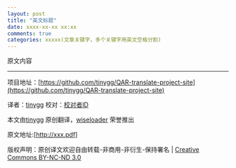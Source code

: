```yaml
---
layout: post
title: "英文标题"
date: xxxx-xx-xx xx:xx
comments: true
categories: xxxxx(文章关键字，多个关键字用英文空格分割)
---
```






原文内容




---


项目地址：[https://github.com/tinygg/QAR-translate-project-site](https://github.com/tinygg/QAR-translate-project-site)

译者：[tinygg](https://github.com/tinygg) 校对：[校对者ID](https://github.com/校对者ID)

本文由[tinygg](https://github.com/tinygg) 原创翻译，[wiseloader](http://blog.qar.wiseloader.com/) 荣誉推出

原文地址:[http://xxx.pdf]

版权声明：原创译文欢迎自由转载-非商用-非衍生-保持署名 | [Creative Commons BY-NC-ND 3.0](http://creativecommons.org/licenses/by-nc-nd/3.0/deed.zh)
